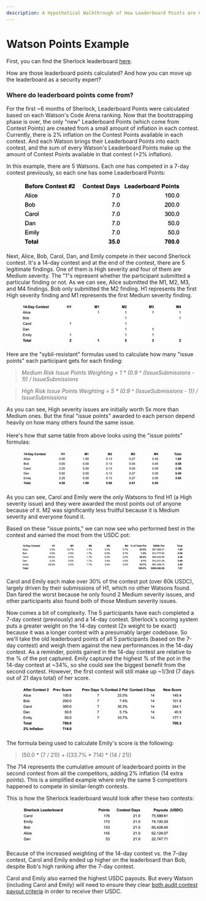 ```yaml
---
description: A Hypothetical Walkthrough of How Leaderboard Points are Calculated
---
```


# Watson Points Example

First, you can find the Sherlock leaderboard [here](https://app.sherlock.xyz/audits/leaderboard).&#x20;

How are those leaderboard points calculated? And how you can move up the leaderboard as a security expert?

### **Where do leaderboard points come from?**

For the first \~6 months of Sherlock, Leaderboard Points were calculated based on each Watson's Code Arena ranking. Now that the bootstrapping phase is over, the only "new" Leaderboard Points (which come from Contest Points) are created from a small amount of inflation in each contest. Currently, there is 2% inflation on the Contest Points available in each contest. And each Watson brings their Leaderboard Points into each contest, and the sum of every Watson's Leaderboard Points make up the amount of Contest Points available in that contest (+2% inflation).&#x20;

In this example, there are 5 Watsons. Each one has competed in a 7-day contest previously, so each one has some Leaderboard Points:

<figure><img src="../../.gitbook/assets/image (13).png" alt=""><figcaption></figcaption></figure>

Next, Alice, Bob, Carol, Dan, and Emily compete in their second Sherlock contest. It's a 14-day contest and at the end of the contest, there are 5 legitimate findings. One of them is High severity and four of them are Medium severity. The "1"s represent whether the participant submitted a particular finding or not. As we can see, Alice submitted the M1, M2, M3, and M4 findings. Bob only submitted the M2 finding. H1 represents the first High severity finding and M1 represents the first Medium severity finding.&#x20;

<figure><img src="../../.gitbook/assets/image (16).png" alt=""><figcaption></figcaption></figure>

Here are the "sybil-resistant" formulas used to calculate how many "issue points" each participant gets for each finding:

> _Medium Risk Issue Points Weighting = 1 \* (0.9 ^ (IssueSubmissions - 1)) / IssueSubmissions_

> _High Risk Issue Points Weighting = 5 \* (0.9 ^ (IssueSubmissions - 1)) / IssueSubmissions_

As you can see, High severity issues are initially worth 5x more than Medium ones. But the final "issue points" awarded to each person depend heavily on how many others found the same issue. \
\
Here's how that same table from above looks using the "issue points" formulas:

<figure><img src="../../.gitbook/assets/image (12).png" alt=""><figcaption></figcaption></figure>

As you can see, Carol and Emily were the only Watsons to find H1 (a High severity issue) and they were awarded the most points out of anyone because of it. M2 was significantly less fruitful because it is Medium severity and everyone found it.&#x20;

Based on these "issue points," we can now see who performed best in the contest and earned the most from the USDC pot:

<figure><img src="../../.gitbook/assets/image (2) (1).png" alt=""><figcaption></figcaption></figure>

Carol and Emily each make over 30% of the contest pot (over 60k USDC), largely driven by their submissions of H1, which no other Watsons found. Dan fared the worst because he only found 2 Medium severity issues, and other participants also found both of those Medium severity issues.&#x20;

Now comes a bit of complexity. The 5 participants have each completed a 7-day contest (previously) and a 14-day contest. Sherlock's scoring system puts a greater weight on the 14-day contest (2x weight to be exact) because it was a longer contest with a presumably larger codebase. So we'll take the old leaderboard points of all 5 participants (based on the 7-day contest) and weigh them against the new performances in the 14-day contest. As a reminder, points gained in the 14-day contest are relative to the % of the pot captured. Emily captured the highest % of the pot in the 14-day contest at \~34%, so she could see the biggest benefit from the second contest. However, the first contest will still make up \~1/3rd (7 days out of 21 days total) of her score.&#x20;

<figure><img src="../../.gitbook/assets/image (1) (2).png" alt=""><figcaption></figcaption></figure>

The formula being used to calculate Emily's score is the following:

> (50.0 \* (7 / 21)) + ((33.7% \* 714) \* (14 / 21))

The 714 represents the cumulative amount of leaderboard points in the second contest from all the competitors, adding 2% inflation (14 extra points). This is a simplified example where only the same 5 competitors happened to compete in similar-length contests.&#x20;

This is how the Sherlock leaderboard would look after these two contests:

<figure><img src="../../.gitbook/assets/image (3) (1) (1).png" alt=""><figcaption></figcaption></figure>

Because of the increased weighting of the 14-day contest vs. the 7-day contest, Carol and Emily ended up higher on the leaderboard than Bob, despite Bob's high ranking after the 7-day contest.&#x20;

Carol and Emily also earned the highest USDC payouts. But every Watson (including Carol and Emily) will need to ensure they clear [both audit contest payout criteria](https://app.gitbook.com/o/-M\_eFb0i0B5bGNIG9sx8/s/IULvDRunHtCHQJQoTsGo/\~/changes/107/audits/watsons/meeting-the-payout-criteria-july-1st-2023) in order to receive their USDC.&#x20;
